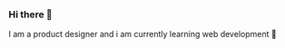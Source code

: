 ### Hi there 👋
I am a product designer and i am currently learning web development 🙂
<!--
**yhuteemoren/yhuteemoren** is a ✨ _special_ ✨ repository because its `README.md` (this file) appears on your GitHub profile.

Here are some ideas to get you started:

- 🔭 I’m currently working on ...
- 🌱 I’m a product designer and I'm currently learning web development.
- 👯 I’m looking to callaborate on ...
- 🤔 I’m looking for help with ...
- 💬 Ask me about ...
- 📫 How to reach me: ...
- 😄 Pronouns: ...
- ⚡ Fun fact: ...
-->
